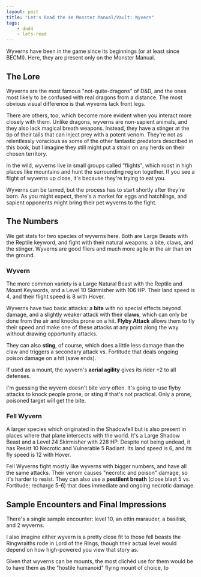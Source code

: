 ```yaml
---
layout: post
title: "Let's Read the 4e Monster Manual/Vault: Wyvern"
tags:
    - dnd4
    - lets-read
---
```


Wyverns have been in the game since its beginnings (or at least since
BECMI). Here, they are present only on the Monster Manual.

## The Lore

Wyverns are the most famous "not-quite-dragons" of D&D, and the ones most likely
to be confused with real dragons from a distance. The most obvious visual
difference is that wyverns lack front legs.

There are others, too, which become more evident when you interact more closely
with them. Unlike dragons, wyverns are non-sapient animals, and they also lack
magical breath weapons. Instead, they have a stinger at the tip of their tails
that can inject prey with a potent venom. They're not as relentlessly voracious
as some of the other fantastic predators described in this book, but I imagine
they still might put a strain on any herds on their chosen territory.

In the wild, wyverns live in small groups called "flights", which roost in high
places like mountains and hunt the surrounding region together. If you see a
flight of wyverns up close, it's because they're trying to eat you.

Wyverns can be tamed, but the process has to start shortly after they're
born. As you might expect, there's a market for eggs and hatchlings, and sapient
opponents might bring their pet wyverns to the fight.

## The Numbers

We get stats for two species of wyverns here. Both are Large Beasts with the
Reptile keyword, and fight with their natural weapons: a bite, claws, and the
stinger. Wyverns are good fliers and much more agile in the air than on the
ground.

### Wyvern

The more common variety is a Large Natural Beast with the Reptile and Mount
Keywords, and a Level 10 Skirmisher with 106 HP. Their land speed is 4, and
their flight speed is 8 with Hover.

Wyverns have two basic attacks: a **bite** with no special effects beyond
damage, and a slightly weaker attack with their **claws**, which can only be
done from the air and knocks prone on a hit. **Flyby Attack** allows them to fly
their speed and make one of these attacks at any point along the way without
drawing opportunity attacks.

They can also **sting**, of course, which does a little less damage than the
claw and triggers a secondary attack vs. Fortitude that deals ongoing poison
damage on a hit (save ends).

If used as a mount, the wyvern's **aerial agility** gives its rider +2 to all
defenses.

I'm guessing the wyvern doesn't bite very often. It's going to use flyby attacks
to knock people prone, or sting if that's not practical. Only a prone, poisoned
target will get the bite.

### Fell Wyvern

A larger species which originated in the Shadowfell but is also present in
places where that plane intersects with the world. It's a Large Shadow Beast and
a Level 24 Skirmisher with 228 HP. Despite not being undead, it has Resist 10
Necrotic and Vulnerable 5 Radiant. Its land speed is 6, and its fly speed is 12
with Hover.

Fell Wyverns fight mostly like wyverns with bigger numbers, and have all the
same attacks. Their venom causes "necrotic and poison" damage, so it's harder to
resist. They can also use a **pestilent breath** (close blast 5 vs. Fortitude;
recharge 5-6) that does immediate and ongoing necrotic damage.

## Sample Encounters and Final Impressions

There's a single sample encounter: level 10, an ettin marauder, a basilisk, and
2 wyverns.

I also imagine either wyvern is a pretty close fit to those fell beasts the
Ringwraiths rode in Lord of the Rings, though their actual level would depend on
how high-powered you view that story as.

Given that wyverns can be mounts, the most clichéd use for them would be to have
them as the "hostile humanoid" flying mount of choice, to
